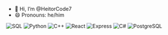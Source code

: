 - 👋 Hi, I’m @HeitorCode7
- 😄 Pronouns: he/him

![SQL](https://img.shields.io/badge/-SQL-4479A1?logo=postgresql&logoColor=white&style=flat)
![Python](https://img.shields.io/badge/-Python-3776AB?logo=python&logoColor=white&style=flat)
![C++](https://img.shields.io/badge/-C++-00599C?logo=cplusplus&logoColor=white&style=flat)
![React](https://img.shields.io/badge/-React-61DAFB?logo=react&logoColor=black&style=flat)
![Express](https://img.shields.io/badge/-Express-000000?logo=express&logoColor=white&style=flat)
![C#](https://img.shields.io/badge/-C%23-239120?logo=c-sharp&logoColor=white&style=flat)
![PostgreSQL](https://img.shields.io/badge/-PostgreSQL-336791?logo=postgresql&logoColor=white&style=flat)
